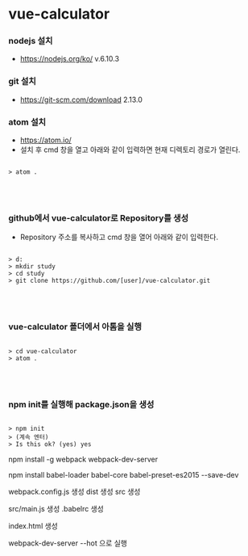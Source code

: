 # vue-calculator


### nodejs 설치
- https://nodejs.org/ko/ v.6.10.3

### git 설치
- https://git-scm.com/download 2.13.0

### atom 설치
- https://atom.io/  
- 설치 후 cmd 창을 열고 아래와 같이 입력하면 현재 디렉토리 경로가 열린다.
<pre><code>
> atom .  
</code></pre>
<br>
<br>

### github에서 vue-calculator로 Repository를 생성
- Repository 주소를 복사하고 cmd 창을 열어 아래와 같이 입력한다.
<pre><code>
> d:
> mkdir study
> cd study
> git clone https://github.com/[user]/vue-calculator.git
</code></pre>
<br>
<br>

### vue-calculator 폴더에서 아톰을 실행
<pre><code>
> cd vue-calculator
> atom .
</code></pre>
<br>
<br>

### npm init를 실행해 package.json을 생성
<pre><code>
> npm init
> (계속 엔터)
> Is this ok? (yes) yes
</code></pre>


npm install -g webpack webpack-dev-server

npm install babel-loader babel-core babel-preset-es2015 --save-dev


webpack.config.js 생성
dist 생성
src 생성

src/main.js 생성
.babelrc 생성

index.html 생성


webpack-dev-server --hot 으로 실행